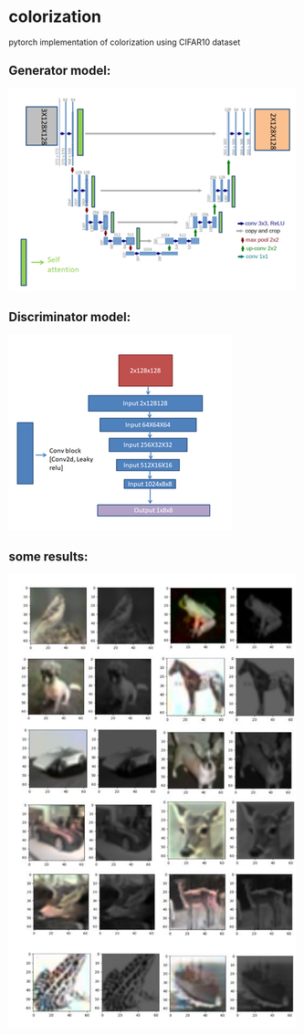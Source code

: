 # colorization
pytorch implementation of colorization using CIFAR10 dataset
## Generator model:
![](./gen_model.png)

## Discriminator model:
![](./dismodel.png)

## some results:

![](./Capture.JPG)
